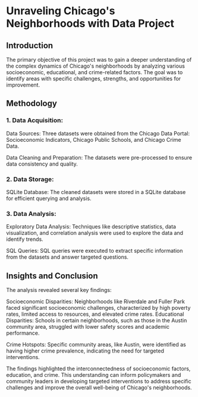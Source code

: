 # Unraveling Chicago's Neighborhoods with Data Project

## Introduction

The primary objective of this project was to gain a deeper understanding of the complex dynamics of Chicago's neighborhoods by analyzing various socioeconomic, educational, and crime-related factors. The goal was to identify areas with specific challenges, strengths, and opportunities for improvement.

## Methodology
### 1. Data Acquisition:
Data Sources: Three datasets were obtained from the Chicago Data Portal: Socioeconomic Indicators, Chicago Public Schools, and Chicago Crime Data.

Data Cleaning and Preparation: The datasets were pre-processed to ensure data consistency and quality.

### 2. Data Storage:

SQLite Database: The cleaned datasets were stored in a SQLite database for efficient querying and analysis.

### 3. Data Analysis:

Exploratory Data Analysis: Techniques like descriptive statistics, data visualization, and correlation analysis were used to explore the data and identify trends.

SQL Queries: SQL queries were executed to extract specific information from the datasets and answer targeted questions.

## Insights and Conclusion
The analysis revealed several key findings:

Socioeconomic Disparities: Neighborhoods like Riverdale and Fuller Park faced significant socioeconomic challenges, characterized by high poverty rates, limited access to resources, and elevated crime rates.
Educational Disparities: Schools in certain neighborhoods, such as those in the Austin community area, struggled with lower safety scores and academic performance.

Crime Hotspots: Specific community areas, like Austin, were identified as having higher crime prevalence, indicating the need for targeted interventions.

The findings highlighted the interconnectedness of socioeconomic factors, education, and crime. This understanding can inform policymakers and community leaders in developing targeted interventions to address specific challenges and improve the overall well-being of Chicago's neighborhoods.
